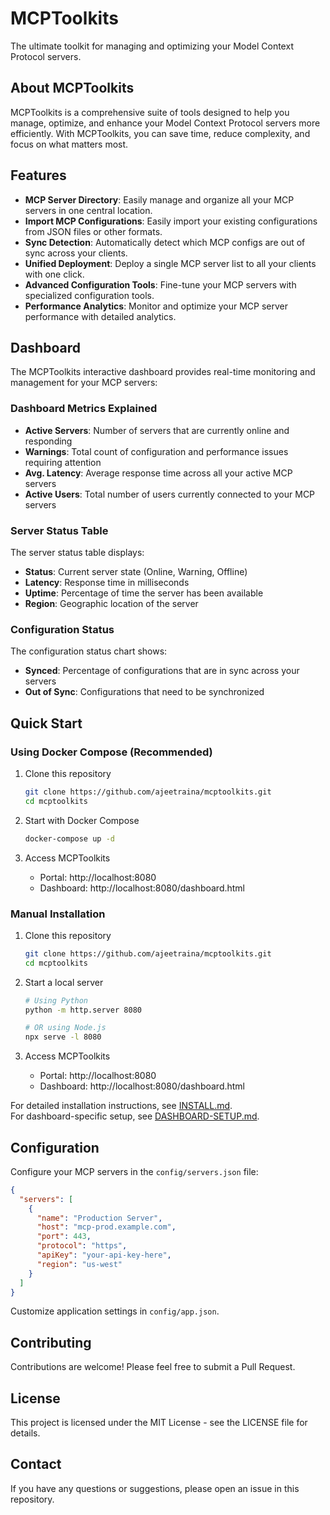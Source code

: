 # MCPToolkits

The ultimate toolkit for managing and optimizing your Model Context Protocol servers.

## About MCPToolkits

MCPToolkits is a comprehensive suite of tools designed to help you manage, optimize, and enhance your Model Context Protocol servers more efficiently. With MCPToolkits, you can save time, reduce complexity, and focus on what matters most.

## Features

- **MCP Server Directory**: Easily manage and organize all your MCP servers in one central location.
- **Import MCP Configurations**: Easily import your existing configurations from JSON files or other formats.
- **Sync Detection**: Automatically detect which MCP configs are out of sync across your clients.
- **Unified Deployment**: Deploy a single MCP server list to all your clients with one click.
- **Advanced Configuration Tools**: Fine-tune your MCP servers with specialized configuration tools.
- **Performance Analytics**: Monitor and optimize your MCP server performance with detailed analytics.

## Dashboard

The MCPToolkits interactive dashboard provides real-time monitoring and management for your MCP servers:

### Dashboard Metrics Explained

- **Active Servers**: Number of servers that are currently online and responding
- **Warnings**: Total count of configuration and performance issues requiring attention
- **Avg. Latency**: Average response time across all your active MCP servers
- **Active Users**: Total number of users currently connected to your MCP servers

### Server Status Table

The server status table displays:

- **Status**: Current server state (Online, Warning, Offline)
- **Latency**: Response time in milliseconds
- **Uptime**: Percentage of time the server has been available
- **Region**: Geographic location of the server

### Configuration Status

The configuration status chart shows:

- **Synced**: Percentage of configurations that are in sync across your servers
- **Out of Sync**: Configurations that need to be synchronized

## Quick Start

### Using Docker Compose (Recommended)

1. Clone this repository
   ```bash
   git clone https://github.com/ajeetraina/mcptoolkits.git
   cd mcptoolkits
   ```

2. Start with Docker Compose
   ```bash
   docker-compose up -d
   ```

3. Access MCPToolkits
   - Portal: http://localhost:8080
   - Dashboard: http://localhost:8080/dashboard.html

### Manual Installation

1. Clone this repository
   ```bash
   git clone https://github.com/ajeetraina/mcptoolkits.git
   cd mcptoolkits
   ```

2. Start a local server
   ```bash
   # Using Python
   python -m http.server 8080
   
   # OR using Node.js
   npx serve -l 8080
   ```

3. Access MCPToolkits
   - Portal: http://localhost:8080
   - Dashboard: http://localhost:8080/dashboard.html

For detailed installation instructions, see [INSTALL.md](./INSTALL.md).  
For dashboard-specific setup, see [DASHBOARD-SETUP.md](./DASHBOARD-SETUP.md).

## Configuration

Configure your MCP servers in the `config/servers.json` file:

```json
{
  "servers": [
    {
      "name": "Production Server",
      "host": "mcp-prod.example.com",
      "port": 443,
      "protocol": "https",
      "apiKey": "your-api-key-here",
      "region": "us-west"
    }
  ]
}
```

Customize application settings in `config/app.json`.

## Contributing

Contributions are welcome! Please feel free to submit a Pull Request.

## License

This project is licensed under the MIT License - see the LICENSE file for details.

## Contact

If you have any questions or suggestions, please open an issue in this repository.

